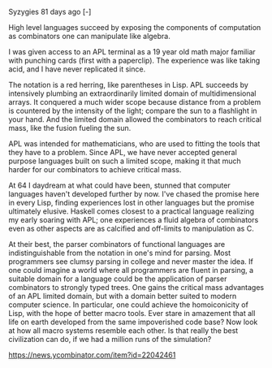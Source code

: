 	
Syzygies 81 days ago [-]

High level languages succeed by exposing the components of computation as combinators one can manipulate like algebra.

I was given access to an APL terminal as a 19 year old math major familiar with punching cards (first with a paperclip). The experience was like taking acid, and I have never replicated it since.

The notation is a red herring, like parentheses in Lisp. APL succeeds by intensively plumbing an extraordinarily limited domain of multidimensional arrays. It conquered a much wider scope because distance from a problem is countered by the intensity of the light; compare the sun to a flashlight in your hand. And the limited domain allowed the combinators to reach critical mass, like the fusion fueling the sun.

APL was intended for mathematicians, who are used to fitting the tools that they have to a problem. Since APL, we have never accepted general purpose languages built on such a limited scope, making it that much harder for our combinators to achieve critical mass.

At 64 I daydream at what could have been, stunned that computer languages haven't developed further by now. I've chased the promise here in every Lisp, finding experiences lost in other languages but the promise ultimately elusive. Haskell comes closest to a practical language realizing my early soaring with APL; one experiences a fluid algebra of combinators even as other aspects are as calcified and off-limits to manipulation as C.

At their best, the parser combinators of functional languages are indistinguishable from the notation in one's mind for parsing. Most programmers see clumsy parsing in college and never master the idea. If one could imagine a world where all programmers are fluent in parsing, a suitable domain for a language could be the application of parser combinators to strongly typed trees. One gains the critical mass advantages of an APL limited domain, but with a domain better suited to modern computer science. In particular, one could achieve the homoiconicity of Lisp, with the hope of better macro tools. Ever stare in amazement that all life on earth developed from the same impoverished code base? Now look at how all macro systems resemble each other. Is that really the best civilization can do, if we had a million runs of the simulation? 

https://news.ycombinator.com/item?id=22042461
